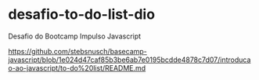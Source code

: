# desafio-to-do-list-dio
Desafio do Bootcamp Impulso Javascript

https://github.com/stebsnusch/basecamp-javascript/blob/1e024d47caf85b3be6ab7e0195bcdde4878c7d07/introducao-ao-javascript/to-do%20list/README.md
